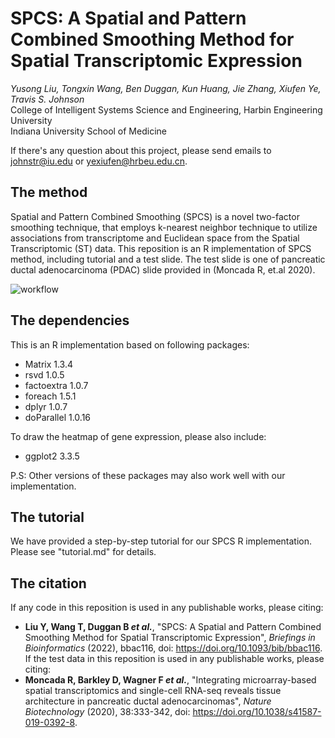 # SPCS: A Spatial and Pattern Combined Smoothing Method for Spatial Transcriptomic Expression
_Yusong Liu, Tongxin Wang, Ben Duggan, Kun Huang, Jie Zhang, Xiufen Ye, Travis S. Johnson_  
College of Intelligent Systems Science and Engineering, Harbin Engineering University  
Indiana University School of Medicine

If there's any question about this project, please send emails to johnstr@iu.edu or yexiufen@hrbeu.edu.cn. 

## The method
Spatial and Pattern Combined Smoothing (SPCS) is a novel two-factor smoothing technique, that employs k-nearest neighbor technique to utilize associations from transcriptome and Euclidean space from the Spatial Transcriptomic (ST) data. This reposition is an R implementation of SPCS method, including tutorial and a test slide. The test slide is one of pancreatic ductal adenocarcinoma (PDAC) slide provided in (Moncada R, et.al 2020).

![workflow](https://user-images.githubusercontent.com/5370174/150074625-862c5bca-947f-4440-aa93-6656a12abee3.png)


## The dependencies
This is an R implementation based on following packages:

- Matrix 1.3.4
- rsvd 1.0.5
- factoextra 1.0.7
- foreach 1.5.1
- dplyr 1.0.7
- doParallel 1.0.16

To draw the heatmap of gene expression, please also include:

- ggplot2 3.3.5

P.S: Other versions of these packages may also work well with our implementation.

## The tutorial
We have provided a step-by-step tutorial for our SPCS R implementation. Please see "tutorial.md" for details.

## The citation
If any code in this reposition is used in any publishable works, please citing:
  - **Liu Y, Wang T, Duggan B _et al._**, "SPCS: A Spatial and Pattern Combined Smoothing Method for Spatial Transcriptomic Expression", _Briefings in Bioinformatics_ (2022), bbac116, doi: https://doi.org/10.1093/bib/bbac116.       
If the test data in this reposition is used in any publishable works, please citing:
  - **Moncada R, Barkley D, Wagner F _et al._**, "Integrating microarray-based spatial transcriptomics and single-cell RNA-seq reveals tissue architecture in pancreatic ductal adenocarcinomas", _Nature Biotechnology_ (2020), 38:333-342, doi: https://doi.org/10.1038/s41587-019-0392-8.

